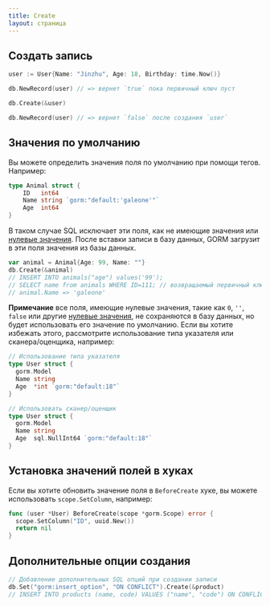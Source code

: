 ```yaml
---
title: Create
layout: страница
---
```

## Создать запись

```go
user := User{Name: "Jinzhu", Age: 18, Birthday: time.Now()}

db.NewRecord(user) // => вернет `true` пока первичный ключ пуст

db.Create(&user)

db.NewRecord(user) // => вернет `false` после создания `user`
```

## Значения по умолчанию

Вы можете определить значения поля по умолчанию при помощи тегов. Например:

```go
type Animal struct {
    ID   int64
    Name string `gorm:"default:'galeone'"`
    Age  int64
}
```

В таком случае SQL исключает эти поля, как не имеющие значения или [нулевые значения](https://tour.golang.org/basics/12). После вставки записи в базу данных, GORM загрузит в эти поля значения из базы данных.

```go
var animal = Animal{Age: 99, Name: ""}
db.Create(&animal)
// INSERT INTO animals("age") values('99');
// SELECT name from animals WHERE ID=111; // возвращаемый первичный ключ 111
// animal.Name => 'galeone'
```

**Примечание** все поля, имеющие нулевые значения, такие как `0`, `''`, `false` или другие [нулевые значения](https://tour.golang.org/basics/12), не сохраняются в базу данных, но будет использовать его значение по умолчанию. Если вы хотите избежать этого, рассмотрите использование типа указателя или сканера/оценщика, например:

```go
// Использование типа указателя
type User struct {
  gorm.Model
  Name string
  Age  *int `gorm:"default:18"`
}

// Использовать сканер/оценщик
type User struct {
  gorm.Model
  Name string
  Age  sql.NullInt64 `gorm:"default:18"`
}
```

## Установка значений полей в хуках

Если вы хотите обновить значение поля в `BeforeCreate` хуке, вы можете использовать `scope.SetColumn`, например:

```go
func (user *User) BeforeCreate(scope *gorm.Scope) error {
  scope.SetColumn("ID", uuid.New())
  return nil
}
```

## Дополнительные опции создания

```go
// Добавление дополнительных SQL опций при создании записи
db.Set("gorm:insert_option", "ON CONFLICT").Create(&product)
// INSERT INTO products (name, code) VALUES ("name", "code") ON CONFLICT;
```